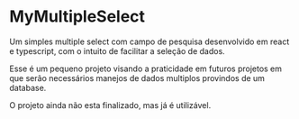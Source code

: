 # MyMultipleSelect
Um simples multiple select com campo de pesquisa desenvolvido em react e typescript, com o intuito de facilitar a seleção de dados.

Esse é um pequeno projeto visando a praticidade em futuros projetos em que serão necessários manejos de dados multiplos provindos de um database. 

O projeto ainda não esta finalizado, mas já é utilizável.
